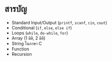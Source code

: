 # สารบัญ

* Standard Input/Output (`printf`, `scanf`, `cin`, `cout`)
* Conditional (`if`, `else`, `else if`)
* Loops (`while`, `do-while`, `for`)
* Array (1 มิติ, 2 มิติ)
* String ในภาษา C
* Function
* Recursion